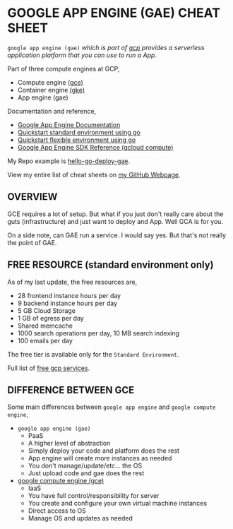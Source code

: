 # GOOGLE APP ENGINE (GAE) CHEAT SHEET

`google app engine (gae)` _which is part of
[gcp](https://github.com/JeffDeCola/my-cheat-sheets/tree/master/software/infrastructure-as-a-service/cloud-services-compute/google-cloud-platform-cheat-sheet)
provides a serverless application platform that you can use to run a App._

Part of three compute engines at GCP,

* Compute engine
  [(gce)](https://github.com/JeffDeCola/my-cheat-sheets/tree/master/software/infrastructure-as-a-service/cloud-services-compute/google-cloud-platform-cheat-sheet/google-compute-engine.md)
* Container engine
  [(gke)](https://github.com/JeffDeCola/my-cheat-sheets/tree/master/software/infrastructure-as-a-service/cloud-services-compute/google-cloud-platform-cheat-sheet/google-kubernetes-engine.md)
* App engine (gae)


Documentation and reference,

* [Google App Engine Documentation](https://cloud.google.com/appengine/docs)
* [Quickstart standard environment using go](https://cloud.google.com/appengine/docs/standard/go/)
* [Quickstart flexible environment using go](https://cloud.google.com/appengine/docs/flexible/go/)
* [Google App Engine SDK Reference (gcloud compute)](https://cloud.google.com/sdk/gcloud/reference/app/)

My Repo example is [hello-go-deploy-gae](https://github.com/JeffDeCola/hello-go-deploy-gae).

View my entire list of cheat sheets on
[my GitHub Webpage](https://jeffdecola.github.io/my-cheat-sheets/).

## OVERVIEW

GCE requires a lot of setup.  But what if you just don't really care about
the guts (infrastructure) and just want to deploy and App.  Well GCA is for you.

On a side note, can GAE run a service.  I would say yes.  But that's
not really the point of GAE.

## FREE RESOURCE (standard environment only)

As of my last update, the free resources are,

* 28 frontend instance hours per day
* 9 backend instance hours per day
* 5 GB Cloud Storage
* 1 GB of egress per day
* Shared memcache
* 1000 search operations per day, 10 MB search indexing
* 100 emails per day

The free tier is available only for the `Standard Environment`.

Full list of [free gcp services](https://cloud.google.com/free/docs/gcp-free-tier).

## DIFFERENCE BETWEEN GCE

Some main differences between `google app engine`
and `google compute engine`,

* `google app engine (gae)`
  * PaaS
  * A higher level of abstraction
  * Simply deploy your code and platform does the rest
  * App engine will create more instances as needed
  * You don't manage/update/etc... the OS
  * Just upload code and gae does the rest
* [google compute engine (gce)](https://github.com/JeffDeCola/my-cheat-sheets/tree/master/software/infrastructure-as-a-service/cloud-services-compute/google-cloud-platform-cheat-sheet/google-compute-engine.md)
  * IaaS
  * You have full control/responsibility for server
  * You create and configure your own virtual machine instances
  * Direct access to OS
  * Manage OS and updates as needed



